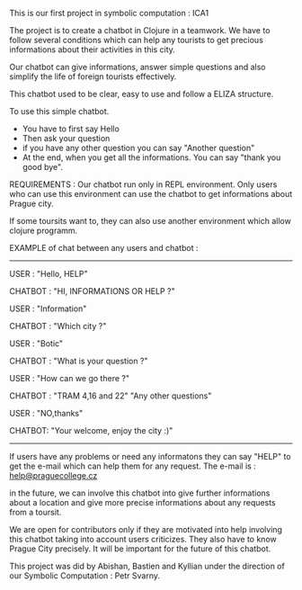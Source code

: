 This is our first project in symbolic computation : ICA1

The project is to create a chatbot in Clojure in a teamwork.
We have to follow several conditions which can help any tourists to get precious informations about their activities in this city. 

Our chatbot can give informations, answer simple questions and also simplify the life of foreign tourists effectively.

This chatbot used to be clear, easy to use and follow a ELIZA structure.


To use this simple chatbot.
   - You have to first say Hello
   - Then ask your question
   - if you have any other question you can say "Another question"
   - At the end, when you get all the informations. You can say "thank you good bye".
   
   
REQUIREMENTS : Our chatbot run only in REPL environment.
Only users who can use this environment can use the chatbot to get informations about Prague city.

If some toursits want to, they can also use another environment which allow clojure programm.


EXAMPLE of chat between any users and chatbot :

_____________________________________________

USER : "Hello, HELP"

CHATBOT : "HI, INFORMATIONS OR HELP ?"

USER : "Information"

CHATBOT : "Which city ?"

USER : "Botic" 

CHATBOT : "What is your question ?"

USER : "How can we go there ?"

CHATBOT : "TRAM 4,16 and 22" 
          "Any other questions"

USER : "NO,thanks"

CHATBOT: "Your welcome, enjoy the city :)"

___________________________________________


If users have any problems or need any informatons they can say "HELP" to get the e-mail which can help them for any request.
The e-mail is : help@praguecollege.cz

in the future, we can involve this chatbot into give further informations about a location and give more precise informations about any requests from a toursit.

We are open for contributors only if they are motivated into help involving this chatbot taking into account users criticizes.
They also have to know Prague City precisely. It will be important for the future of this chatbot.



This project was did by Abishan, Bastien and Kyllian under the direction of our Symbolic Computation : Petr Svarny.


